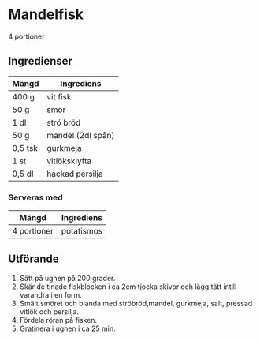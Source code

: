 # Mandelfisk
4 portioner
## Ingredienser

Mängd|Ingrediens
------------ | -------------
400 g|vit fisk
50 g|smör
1 dl|strö bröd
50 g|mandel (2dl spån)
0,5 tsk|gurkmeja
1 st|vitlöksklyfta
0,5 dl|hackad persilja

### Serveras med
Mängd| Ingrediens
------------ | -------------
4 portioner|potatismos

## Utförande
1. Sätt på ugnen på 200 grader.
2. Skär de tinade fiskblocken i ca 2cm tjocka skivor och lägg tätt intill varandra i en form.
3. Smält smöret och blanda med ströbröd,mandel, gurkmeja, salt, pressad vitlök och persilja.
4. Fördela röran på fisken.
5. Gratinera i ugnen i ca 25 min.
